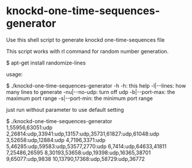 knockd-one-time-sequences-generator
===================================

Use this shell script to generate knockd one-time-sequences file

This script works with rl command for random number generation.

$ apt-get install randomize-lines

usage:

$ ./knockd-one-time-sequences-generator  -h
-h: this help
-l|--lines: how many lines to generate
-nu|--no-udp: turn off udp
-b|--port-max: the maximum port range
-s|--port-min: the minimum port range


just run without parameter to use default setting

$ ./knockd-one-time-sequences-generator  
 1,55956,63051:udp
 2,26814:udp,33941:udp,13157:udp,35731,61827:udp,61048:udp
 3,52658:udp,12884:udp
 4,7196,3371:udp
 5,46285:udp,59583:udp,53577,2770:udp
 6,7414:udp,64633,41811
 7,25486,26595
 8,30193,53658:udp,19398:udp,16365,38701
 9,65077:udp,9838
 10,13790,17368:udp,58729:udp,36772

